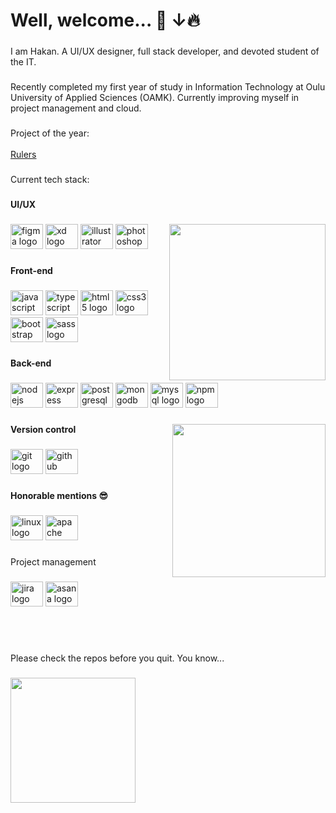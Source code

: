 <h1 align="left">Well, welcome... 🫵 ↓🔥</h1>

###

<p align="left">I am Hakan. A UI/UX designer, full stack developer, and devoted student of the IT.</p>

###

<p align="left">Recently completed my first year of study in Information Technology at Oulu University of Applied Sciences (OAMK). Currently improving myself in project management and cloud.</p>

###

<p align="left">Project of the year:<br><br><a href="https://rulers-sh.com/">Rulers</a></p>

###

<p align="left">Current tech stack:</p>

###

<h4 align="left">UI/UX</h4>

###

<img align="right" height="250" src="https://thumbs.gfycat.com/ColorfulDimAlligatorgar-max-1mb.gif"  />

###

<div align="left">
  <img src="https://cdn.jsdelivr.net/gh/devicons/devicon/icons/figma/figma-original.svg" height="40" width="52" alt="figma logo"  />
  <img src="https://cdn.jsdelivr.net/gh/devicons/devicon/icons/xd/xd-plain.svg" height="40" width="52" alt="xd logo"  />
  <img src="https://cdn.jsdelivr.net/gh/devicons/devicon/icons/illustrator/illustrator-plain.svg" height="40" width="52" alt="illustrator logo"  />
  <img src="https://cdn.jsdelivr.net/gh/devicons/devicon/icons/photoshop/photoshop-plain.svg" height="40" width="52" alt="photoshop logo"  />
</div>

###

<h4 align="left">Front-end</h4>

###

<div align="left">
  <img src="https://cdn.jsdelivr.net/gh/devicons/devicon/icons/javascript/javascript-original.svg" height="40" width="52" alt="javascript logo"  />
  <img src="https://cdn.jsdelivr.net/gh/devicons/devicon/icons/typescript/typescript-original.svg" height="40" width="52" alt="typescript logo"  />
  <img src="https://cdn.jsdelivr.net/gh/devicons/devicon/icons/html5/html5-original.svg" height="40" width="52" alt="html5 logo"  />
  <img src="https://cdn.jsdelivr.net/gh/devicons/devicon/icons/css3/css3-original.svg" height="40" width="52" alt="css3 logo"  />
  <img src="https://cdn.jsdelivr.net/gh/devicons/devicon/icons/bootstrap/bootstrap-original.svg" height="40" width="52" alt="bootstrap logo"  />
  <img src="https://cdn.jsdelivr.net/gh/devicons/devicon/icons/sass/sass-original.svg" height="40" width="52" alt="sass logo"  />
</div>

###

<h4 align="left">Back-end</h4>

###

<div align="left">
  <img src="https://cdn.jsdelivr.net/gh/devicons/devicon/icons/nodejs/nodejs-original.svg" height="40" width="52" alt="nodejs logo"  />
  <img src="https://cdn.jsdelivr.net/gh/devicons/devicon/icons/express/express-original.svg" height="40" width="52" alt="express logo"  />
  <img src="https://cdn.jsdelivr.net/gh/devicons/devicon/icons/postgresql/postgresql-original.svg" height="40" width="52" alt="postgresql logo"  />
  <img src="https://cdn.jsdelivr.net/gh/devicons/devicon/icons/mongodb/mongodb-original.svg" height="40" width="52" alt="mongodb logo"  />
  <img src="https://cdn.jsdelivr.net/gh/devicons/devicon/icons/mysql/mysql-original.svg" height="40" width="52" alt="mysql logo"  />
  <img src="https://cdn.jsdelivr.net/gh/devicons/devicon/icons/npm/npm-original-wordmark.svg" height="40" width="52" alt="npm logo"  />
</div>

###

<img align="right" height="245" src="https://media3.giphy.com/media/KmHueA88mFABT9GkkR/giphy.gif?cid=6c09b95257e90cf85954f27befddc0e6e5a7fcb7254e274b&ep=v1_internal_gifs_gifId&rid=giphy.gif&ct=g"  />

###

<h4 align="left">Version control</h4>

###

<div align="left">
  <img src="https://cdn.jsdelivr.net/gh/devicons/devicon/icons/git/git-original.svg" height="40" width="52" alt="git logo"  />
  <img src="https://seeklogo.com/images/G/github-colored-logo-FDDF6EB1F0-seeklogo.com.png" height="40" width="52" alt="github logo"  />
</div>

###

<h4 align="left">Honorable mentions 😎</h4>

###

<div align="left">
  <img src="https://cdn.jsdelivr.net/gh/devicons/devicon/icons/linux/linux-original.svg" height="40" width="52" alt="linux logo"  />
  <img src="https://cdn.jsdelivr.net/gh/devicons/devicon/icons/apache/apache-original.svg" height="40" width="52" alt="apache logo"  />
</div>

###

<p align="left">Project management</p>

###

<div align="left">
  <img src="https://cdn.jsdelivr.net/gh/devicons/devicon/icons/jira/jira-original.svg" height="40" width="52" alt="jira logo"  />
  <img src="https://brandslogos.com/wp-content/uploads/thumbs/asana-logo-vector.svg" height="40" width="52" alt="asana logo"  />
</div>



###

<p align="left"></p>

###
<br><br>

<p align="left">Please check the repos before you quit. You know...</p>

###

<img align="left" height="200" src="https://res.cloudinary.com/practicaldev/image/fetch/s--TcYv6j9o--/c_limit%2Cf_auto%2Cfl_progressive%2Cq_auto%2Cw_880/https://149351115.v2.pressablecdn.com/wp-content/uploads/2017/05/meme.jpeg"  />

###
